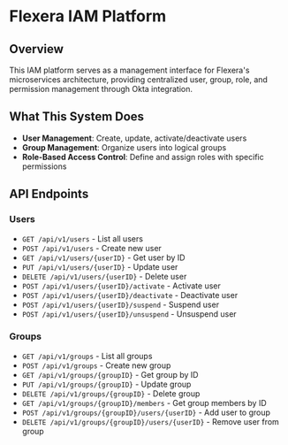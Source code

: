 # Flexera IAM Platform

## Overview

This IAM platform serves as a management interface for Flexera's microservices
architecture, providing centralized user, group, role, and permission management
through Okta integration.

## What This System Does

- **User Management**: Create, update, activate/deactivate users
- **Group Management**: Organize users into logical groups
- **Role-Based Access Control**: Define and assign roles with specific
  permissions

## API Endpoints

### Users

- `GET /api/v1/users` - List all users
- `POST /api/v1/users` - Create new user
- `GET /api/v1/users/{userID}` - Get user by ID
- `PUT /api/v1/users/{userID}` - Update user
- `DELETE /api/v1/users/{userID}` - Delete user
- `POST /api/v1/users/{userID}/activate` - Activate user
- `POST /api/v1/users/{userID}/deactivate` - Deactivate user
- `POST /api/v1/users/{userID}/suspend` - Suspend user
- `POST /api/v1/users/{userID}/unsuspend` - Unsuspend user

### Groups

- `GET /api/v1/groups` - List all groups
- `POST /api/v1/groups` - Create new group
- `GET /api/v1/groups/{groupID}` - Get group by ID
- `PUT /api/v1/groups/{groupID}` - Update group
- `DELETE /api/v1/groups/{groupID}` - Delete group
- `GET /api/v1/groups/{groupID}/members` - Get group members by ID
- `POST /api/v1/groups/{groupID}/users/{userID}` - Add user to group
- `DELETE /api/v1/groups/{groupID}/users/{userID}` - Remove user from group
